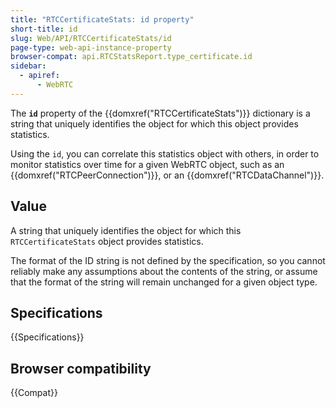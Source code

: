 ```yaml
---
title: "RTCCertificateStats: id property"
short-title: id
slug: Web/API/RTCCertificateStats/id
page-type: web-api-instance-property
browser-compat: api.RTCStatsReport.type_certificate.id
sidebar:
  - apiref:
      - WebRTC
---
```


The **`id`** property of the {{domxref("RTCCertificateStats")}} dictionary is a string that uniquely identifies the object for which this object provides statistics.

Using the `id`, you can correlate this statistics object with others, in order to monitor statistics over time for a given WebRTC object, such as an {{domxref("RTCPeerConnection")}}, or an {{domxref("RTCDataChannel")}}.

## Value

A string that uniquely identifies the object for which this `RTCCertificateStats` object provides statistics.

The format of the ID string is not defined by the specification, so you cannot reliably make any assumptions about the contents of the string, or assume that the format of the string will remain unchanged for a given object type.

## Specifications

{{Specifications}}

## Browser compatibility

{{Compat}}
